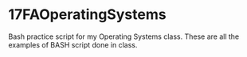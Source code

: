 # 17FAOperatingSystems
Bash practice script for my Operating Systems class.
These are all the examples of BASH script done in class. 
